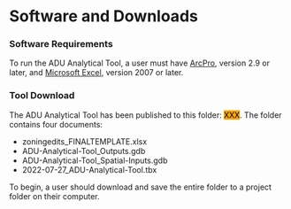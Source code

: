 # Software and Downloads

### Software Requirements

To run the ADU Analytical Tool, a user must have [ArcPro](https://pro.arcgis.com/en/pro-app/2.8/get-started/download-arcgis-pro.htm), version 2.9 or later, and [Microsoft Excel](https://www.microsoft.com/en-us/microsoft-365/excel), version 2007 or later.

### Tool Download

The ADU Analytical Tool has been published to this folder: <mark style="background-color:orange;">XXX</mark>. The folder contains four documents:

* zoningedits\_FINALTEMPLATE.xlsx
* ADU-Analytical-Tool\_Outputs.gdb
* ADU-Analytical-Tool\_Spatial-Inputs.gdb
* 2022-07-27\_ADU-Analytical-Tool.tbx

To begin, a user should download and save the entire folder to a project folder on their computer.&#x20;
